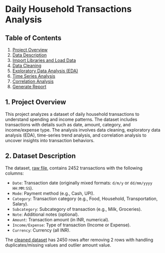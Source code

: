 # Daily Household Transactions Analysis

## Table of Contents
1. [Project Overview](https://github.com/anmoljaincma/project_4_internship_unified_mentor/blob/main/README.md#1-project-overview)
2. [Data Description](https://github.com/anmoljaincma/project_4_internship_unified_mentor/blob/main/README.md#2-dataset-description)
3. [Import Libraries and Load Data](https://colab.research.google.com/drive/1DcmIP1nISBQf2N06cFzsitNqe9up9rJE#scrollTo=G0g5L4VrV54q)
4. [Data Cleaning](https://colab.research.google.com/drive/1DcmIP1nISBQf2N06cFzsitNqe9up9rJE#scrollTo=NXkOUivra6sn)
5. [Exploratory Data Analysis (EDA)](https://colab.research.google.com/drive/1DcmIP1nISBQf2N06cFzsitNqe9up9rJE#scrollTo=Wp7wimAtvwP3)
6. [Time Series Analysis](https://colab.research.google.com/drive/1DcmIP1nISBQf2N06cFzsitNqe9up9rJE#scrollTo=L1cqqOZ3akL8)
7. [Correlation Analysis](https://colab.research.google.com/drive/1DcmIP1nISBQf2N06cFzsitNqe9up9rJE#scrollTo=z2FauTAnzVgI)
8. [Generate Report](https://colab.research.google.com/drive/1DcmIP1nISBQf2N06cFzsitNqe9up9rJE#scrollTo=Y840SgxvI2i7)

## 1. Project Overview
This project analyzes a dataset of daily household transactions to understand spending and income patterns. The dataset includes transactions with details such as date, amount, category, and income/expense type. The analysis involves data cleaning, exploratory data analysis (EDA), time-series trend analysis, and correlation analysis to uncover insights into transaction behaviors.

## 2. Dataset Description
The dataset, [raw file](daily_transactions_raw_file.csv), contains 2452 transactions with the following columns:
- `Date`: Transaction date (originally mixed formats: `d/m/y` or `dd/mm/yyyy HH:MM:SS`).
- `Mode`: Payment method (e.g., Cash, UPI).
- `Category`: Transaction category (e.g., Food, Household, Transportation, Salary).
- `Subcategory`: Subcategory of transaction (e.g., Milk, Groceries).
- `Note`: Additional notes (optional).
- `Amount`: Transaction amount (in INR, numerical).
- `Income/Expense`: Type of transaction (Income or Expense).
- `Currency`: Currency (all INR).

The [cleaned dataset](cleaned_daily_transactions.csv) has 2450 rows after removing 2 rows with handling duplicates/missing values and outlier amount value.
